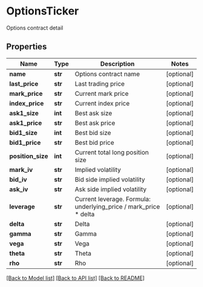 # OptionsTicker

Options contract detail
## Properties
Name | Type | Description | Notes
------------ | ------------- | ------------- | -------------
**name** | **str** | Options contract name | [optional] 
**last_price** | **str** | Last trading price | [optional] 
**mark_price** | **str** | Current mark price | [optional] 
**index_price** | **str** | Current index price | [optional] 
**ask1_size** | **int** | Best ask size | [optional] 
**ask1_price** | **str** | Best ask price | [optional] 
**bid1_size** | **int** | Best bid size | [optional] 
**bid1_price** | **str** | Best bid price | [optional] 
**position_size** | **int** | Current total long position size | [optional] 
**mark_iv** | **str** | Implied volatility | [optional] 
**bid_iv** | **str** | Bid side implied volatility | [optional] 
**ask_iv** | **str** | Ask side implied volatility | [optional] 
**leverage** | **str** | Current leverage. Formula: underlying_price / mark_price * delta | [optional] 
**delta** | **str** | Delta | [optional] 
**gamma** | **str** | Gamma | [optional] 
**vega** | **str** | Vega | [optional] 
**theta** | **str** | Theta | [optional] 
**rho** | **str** | Rho | [optional] 

[[Back to Model list]](../README.md#documentation-for-models) [[Back to API list]](../README.md#documentation-for-api-endpoints) [[Back to README]](../README.md)


